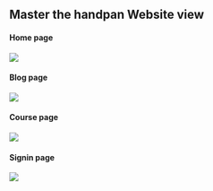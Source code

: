 <h2>Master the handpan Website view</h2>

<div>
<h4>Home page</h4>
<img src="/course/img/homepage.jpg">
</div>

<div>
<h4>Blog page</h4>
<img src="/course/img/blogPage.jpg">
</div>

<div>
<h4>Course page</h4>
<img src="/course/img/coursePage.jpg">
</div>

<div>
<h4>Signin page</h4>
<img src="/course/img/signinPage.jpg">
</div>
